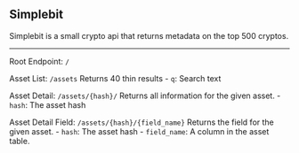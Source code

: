 Simplebit
---


Simplebit is a small crypto api that returns metadata on the top 500 cryptos.


---

Root Endpoint: `/`


Asset List: `/assets`
Returns 40 thin results
    - `q`: Search text


Asset Detail: `/assets/{hash}/`
Returns all information for the given asset.
    - `hash`: The asset hash


Asset Detail Field: `/assets/{hash}/{field_name}`
Returns the field for the given asset.
    - `hash`: The asset hash
    - `field_name`: A column in the asset table.

